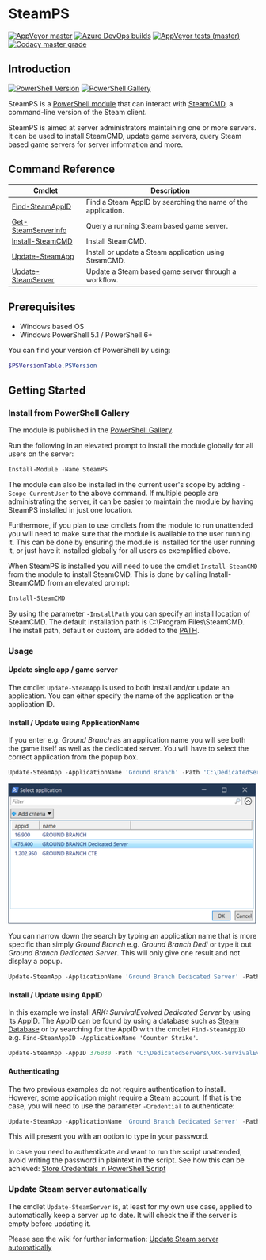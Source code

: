 ﻿# SteamPS

[![AppVeyor master](https://img.shields.io/appveyor/ci/hjorslev/SteamPS/master?label=AppVeyor&logo=appveyor&style=flat)](https://ci.appveyor.com/project/hjorslev/steamps)
[![Azure DevOps builds](https://img.shields.io/azure-devops/build/fhjorslev/69d18b04-0023-433d-a649-bcf821875235/5?label=Azure+Pipelines&logo=azure-pipelines)](https://dev.azure.com/fhjorslev/SteamPS/_build/latest?definitionId=5&branchName=master)
[![AppVeyor tests (master)](https://img.shields.io/appveyor/tests/hjorslev/SteamPS/master?label=master&logo=appveyor&style=flat)](https://ci.appveyor.com/project/hjorslev/steamps/build/tests)
[![Codacy master grade](https://img.shields.io/codacy/grade/bf0bb30dfc904b2f885c4f0ccdf1ea78/master?label=master&style=flat)](https://app.codacy.com/manual/hjorslev/SteamPS/dashboard?bid=13716491)

## Introduction

[![PowerShell Version](https://img.shields.io/powershellgallery/v/SteamPS.svg?style=flat&logo=PowerShell)](https://www.powershellgallery.com/packages/SteamPS)
[![PowerShell Gallery](https://img.shields.io/powershellgallery/dt/SteamPS?style=flat)](https://www.powershellgallery.com/packages/SteamPS)

SteamPS is a [PowerShell module](https://github.com/PowerShell/PowerShell/) that
can interact with [SteamCMD](https://developer.valvesoftware.com/wiki/SteamCMD),
a command-line version of the Steam client.

SteamPS is aimed at server administrators maintaining one or more servers. It can
be used to install SteamCMD, update game servers, query Steam based game servers
for server information and more.

## Command Reference

| Cmdlet                                             | Description                                                  |
| -------------------------------------------------- | ------------------------------------------------------------ |
| [Find-SteamAppID](docs/Find-SteamAppID.md)         | Find a Steam AppID by searching the name of the application. |
| [Get-SteamServerInfo](docs/Get-SteamServerInfo.md) | Query a running Steam based game server.                     |
| [Install-SteamCMD](docs/Install-SteamCMD.md)       | Install SteamCMD.                                            |
| [Update-SteamApp](docs/Update-SteamApp.md)         | Install or update a Steam application using SteamCMD.        |
| [Update-SteamServer](docs/Update-SteamServer.md)   | Update a Steam based game server through a workflow.         |

## Prerequisites

- Windows based OS
- Windows PowerShell 5.1 / PowerShell 6+

You can find your version of PowerShell by using:

```powershell
$PSVersionTable.PSVersion
```

## Getting Started

### Install from PowerShell Gallery

The module is published in the [PowerShell Gallery](https://www.powershellgallery.com/packages/SteamPS).

Run the following in an elevated prompt to install the module globally for all
users on the server:

```powershell
Install-Module -Name SteamPS
```

The module can also be installed in the current user's scope by adding
`-Scope CurrentUser` to the above command. If multiple people are administrating
the server, it can be easier to maintain the module by having SteamPS installed in
just one location.

Furthermore, if you plan to use cmdlets from the module to run unattended
you will need to make sure that the module is available to the user running it. This
can be done by ensuring the module is installed for the user running it, or just
have it installed globally for all users as exemplified above.

When SteamPS is installed you will need to use the cmdlet `Install-SteamCMD` from
the module to install SteamCMD. This is done by calling Install-SteamCMD from an
elevated prompt:

```powershell
Install-SteamCMD
```

By using the parameter `-InstallPath` you can specify an install location of SteamCMD.
The default installation path is C:\Program Files\SteamCMD. The install path,
default or custom, are added to the [PATH](https://en.wikipedia.org/wiki/PATH_(variable)).

### Usage

#### Update single app / game server

The cmdlet `Update-SteamApp` is used to both install and/or update an application.
You can either specify the name of the application or the application ID.

#### Install / Update using ApplicationName

If you enter e.g. *Ground Branch* as an application name you will see
both the game itself as well as the dedicated server. You will have to select the
correct application from the popup box.

```powershell
Update-SteamApp -ApplicationName 'Ground Branch' -Path 'C:\DedicatedServers\GB'
```

<img src="assets/images/select-application.png" alt="Select application" width="500px"/>

You can narrow down the search by typing an application name that is more specific
than simply *Ground Branch* e.g. *Ground Branch Dedi* or type it out
*Ground Branch Dedicated Server*. This will only give one result and not display
a popup.

```powershell
Update-SteamApp -ApplicationName 'Ground Branch Dedicated Server' -Path 'C:\DedicatedServers\GB'
```

#### Install / Update using AppID

In this example we install *ARK: SurvivalEvolved Dedicated Server* by using its
AppID. The AppID can be found by using a database such as
[Steam Database](https://steamdb.info/) or by searching for the AppID with the cmdlet
`Find-SteamAppID` e.g. `Find-SteamAppID -ApplicationName 'Counter Strike'`.

```powershell
Update-SteamApp -AppID 376030 -Path 'C:\DedicatedServers\ARK-SurvivalEvolved'
```

#### Authenticating

The two previous examples do not require authentication to install. However, some
application might require a Steam account. If that is the case, you will need to
use the parameter `-Credential` to authenticate:

```powershell
Update-SteamApp -ApplicationName 'Ground Branch Dedicated Server' -Path 'C:\DedicatedServers\GB' -Credential SAS_Admin
```

This will present you with an option to type in your password.

In case you need to authenticate and want to run the script unattended, avoid writing
the password in plaintext in the script. See how this can be achieved:
[Store Credentials in PowerShell Script](https://pscustomobject.github.io/powershell/howto/Store-Credentials-in-PowerShell-Script/#store-encrypted-password-in-an-external-file)

### Update Steam server automatically

The cmdlet `Update-SteamServer` is, at least for my own use case, applied to automatically
keep a server up to date. It will check the if the server is empty before updating
it.

Please see the wiki for further information: [Update Steam server automatically](https://github.com/hjorslev/SteamPS/wiki/Update-Steam-server-automatically)
